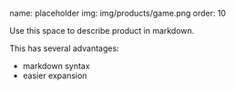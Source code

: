 name: placeholder
img: img/products/game.png
order: 10

Use this space to describe product in markdown.

This has several advantages:

- markdown syntax
- easier expansion
